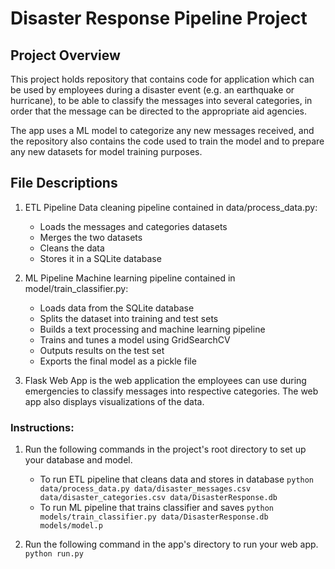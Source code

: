 # Disaster Response Pipeline Project

## Project Overview
This project holds repository that contains code for application which can be used by employees during a disaster event (e.g. an earthquake or hurricane), to be able to classify the messages into several categories, in order that the message can be directed to the appropriate aid agencies.

The app uses a ML model to categorize any new messages received, and the repository also contains the code used to train the model and to prepare any new datasets for model training purposes.

## File Descriptions
1. ETL Pipeline Data cleaning pipeline contained in data/process_data.py:
    - Loads the messages and categories datasets
    - Merges the two datasets
    - Cleans the data
    - Stores it in a SQLite database

2. ML Pipeline Machine learning pipeline contained in model/train_classifier.py:
    - Loads data from the SQLite database
    - Splits the dataset into training and test sets
    - Builds a text processing and machine learning pipeline
    - Trains and tunes a model using GridSearchCV
    - Outputs results on the test set
    - Exports the final model as a pickle file

3. Flask Web App is the web application the employees can use during emergencies to classify messages into respective categories. The web app also displays visualizations of the data.


### Instructions:
1. Run the following commands in the project's root directory to set up your database and model.

    - To run ETL pipeline that cleans data and stores in database
        `python data/process_data.py data/disaster_messages.csv data/disaster_categories.csv data/DisasterResponse.db`
    - To run ML pipeline that trains classifier and saves
        `python models/train_classifier.py data/DisasterResponse.db models/model.p`

2. Run the following command in the app's directory to run your web app.
    `python run.py`

